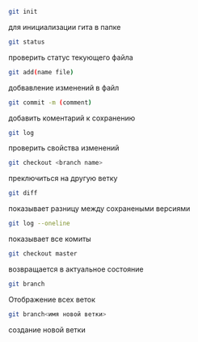``` sh
git init
``` 
для инициализации гита в папке

``` sh
git status
``` 
проверить статус текующего файла

``` sh
git add(name file)
``` 
добвавление изменений в файл

``` sh
git commit -m (comment)
```
добавить коментарий к сохранению

``` sh
git log
```
проверить свойства изменений

``` sh
git checkout <branch name>
```
преключиться на другую ветку

``` sh
git diff
```
показывает разницу между сохранеными версиями

``` sh
git log --oneline 
```
показывает все комиты

``` sh
git checkout master
```
возвращается в актуальное состояние

```sh
git branch
```
Отображение всех веток

``` sh
git branch<имя новой ветки>
```
создание новой ветки